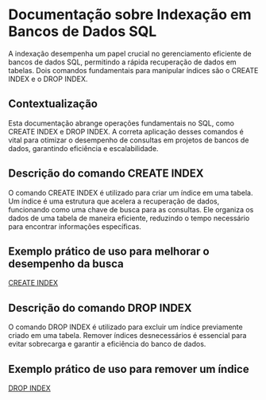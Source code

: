 
# Documentação sobre Indexação em Bancos de Dados SQL

A indexação desempenha um papel crucial no gerenciamento eficiente de bancos de dados SQL, permitindo a rápida recuperação de dados em tabelas. Dois comandos fundamentais para manipular índices são o CREATE INDEX e o DROP INDEX.

## Contextualização
Esta documentação abrange operações fundamentais no SQL, como CREATE INDEX e DROP INDEX. A correta aplicação desses comandos é vital para otimizar o desempenho de consultas em projetos de bancos de dados, garantindo eficiência e escalabilidade.

## Descrição do comando CREATE INDEX

O comando CREATE INDEX é utilizado para criar um índice em uma tabela. Um índice é uma estrutura que acelera a recuperação de dados, funcionando como uma chave de busca para as consultas. Ele organiza os dados de uma tabela de maneira eficiente, reduzindo o tempo necessário para encontrar informações específicas.

## Exemplo prático de uso para melhorar o desempenho da busca

[CREATE INDEX](https://github.com/Rebecabl/SQL-SERVER/blob/main/INDEXING/CREATE-INDEX.sql)



## Descrição do comando DROP INDEX
O comando DROP INDEX é utilizado para excluir um índice previamente criado em uma tabela. Remover índices desnecessários é essencial para evitar sobrecarga e garantir a eficiência do banco de dados.

## Exemplo prático de uso para remover um índice

[DROP INDEX](https://github.com/Rebecabl/SQL-SERVER/blob/main/INDEXING/DROP-INDEX.sql)




